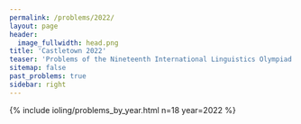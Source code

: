 ```yaml
---
permalink: /problems/2022/
layout: page
header:
  image_fullwidth: head.png
title: 'Castletown 2022'
teaser: 'Problems of the Nineteenth International Linguistics Olympiad'
sitemap: false
past_problems: true
sidebar: right
---
```


{% include ioling/problems_by_year.html n=18 year=2022 %}